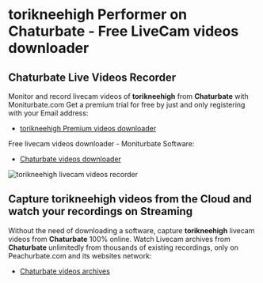 # torikneehigh Performer on Chaturbate - Free LiveCam videos downloader

## Chaturbate Live Videos Recorder

Monitor and record livecam videos of **torikneehigh** from **Chaturbate** with Moniturbate.com
Get a premium trial for free by just and only registering with your Email address:
* [torikneehigh Premium videos downloader](https://moniturbate.com/request-demo-licence-key.html)

Free livecam videos downloader - Moniturbate Software:
* [Chaturbate videos downloader](https://moniturbate.com/moniturbate-download-software.html)

![torikneehigh livecam videos recorder](https://peachurnet.com/templates/moniturbate-software.png)


## Capture torikneehigh videos from the Cloud and watch your recordings on Streaming

Without the need of downloading a software, capture **torikneehigh** livecam videos from **Chaturbate** 100% online.
Watch Livecam archives from **Chaturbate** unlimitedly from thousands of existing recordings, only on Peachurbate.com and its websites network:
* [Chaturbate videos archives](https://peachurnet.com/)